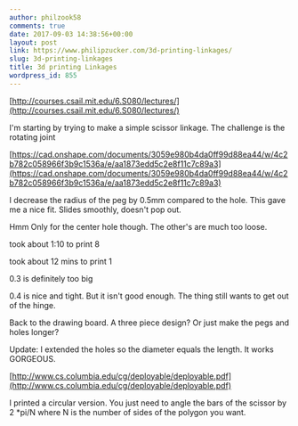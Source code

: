 ```yaml
---
author: philzook58
comments: true
date: 2017-09-03 14:38:56+00:00
layout: post
link: https://www.philipzucker.com/3d-printing-linkages/
slug: 3d-printing-linkages
title: 3d printing Linkages
wordpress_id: 855
---
```


[http://courses.csail.mit.edu/6.S080/lectures/](http://courses.csail.mit.edu/6.S080/lectures/)

I'm starting by trying to make a simple scissor linkage. The challenge is the rotating joint

[https://cad.onshape.com/documents/3059e980b4da0ff99d88ea44/w/4c2b782c058966f3b9c1536a/e/aa1873edd5c2e8f11c7c89a3](https://cad.onshape.com/documents/3059e980b4da0ff99d88ea44/w/4c2b782c058966f3b9c1536a/e/aa1873edd5c2e8f11c7c89a3)

I decrease the radius of the peg by 0.5mm compared to the hole. This gave me a nice fit. Slides smoothly, doesn't pop out.

Hmm Only for the center hole though. The other's are much too loose.

took about 1:10 to print 8

took about 12 mins to print 1

0.3 is definitely too big

0.4 is nice and tight. But it isn't good enough. The thing still wants to get out of the hinge.

Back to the drawing board. A three piece design? Or just make the pegs and holes longer?



Update: I extended the holes so the diameter equals the length. It works GORGEOUS.



[http://www.cs.columbia.edu/cg/deployable/deployable.pdf](http://www.cs.columbia.edu/cg/deployable/deployable.pdf)

I printed a circular version. You just need to angle the bars of the scissor by 2 *pi/N where N is the number of sides of the polygon you want.




